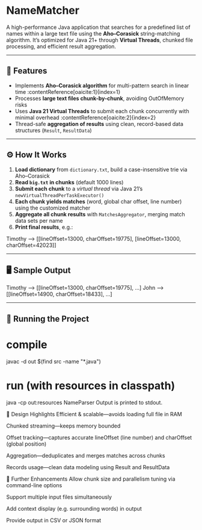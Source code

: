 # NameMatcher

A high-performance Java application that searches for a predefined list of names within a large text file using the **Aho–Corasick** string-matching algorithm. It’s optimized for Java 21+ through **Virtual Threads**, chunked file processing, and efficient result aggregation.

---

## 🚀 Features

- Implements **Aho–Corasick algorithm** for multi-pattern search in linear time :contentReference[oaicite:1]{index=1}
- Processes **large text files chunk-by-chunk**, avoiding OutOfMemory risks
- Uses **Java 21 Virtual Threads** to submit each chunk concurrently with minimal overhead :contentReference[oaicite:2]{index=2}
- Thread-safe **aggregation of results** using clean, record-based data structures (`Result`, `ResultData`)

---

## ⚙️ How It Works

1. **Load dictionary** from `dictionary.txt`, build a case-insensitive trie via Aho–Corasick
2. **Read `big.txt` in chunks** (default 1000 lines)
3. **Submit each chunk** to a *virtual thread* via Java 21’s `newVirtualThreadPerTaskExecutor()`
4. **Each chunk yields matches** (word, global char offset, line number) using the customized matcher
5. **Aggregate all chunk results** with `MatchesAggregator`, merging match data sets per name
6. **Print final results**, e.g.:

Timothy --> [[lineOffset=13000, charOffset=19775], [lineOffset=13000, charOffset=42023]]

---

## 🖥️ Sample Output

Timothy --> [[lineOffset=13000, charOffset=19775], ...]
John --> [[lineOffset=14900, charOffset=18433], ...]

---

## 🧪 Running the Project

# compile
javac -d out $(find src -name "*.java")

# run (with resources in classpath)
java -cp out:resources NameParser
Output is printed to stdout.

🔧 Design Highlights
Efficient & scalable—avoids loading full file in RAM

Chunked streaming—keeps memory bounded

Offset tracking—captures accurate lineOffset (line number) and charOffset (global position)

Aggregation—deduplicates and merges matches across chunks

Records usage—clean data modeling using Result and ResultData

🎯 Further Enhancements
Allow chunk size and parallelism tuning via command-line options

Support multiple input files simultaneously

Add context display (e.g. surrounding words) in output

Provide output in CSV or JSON format